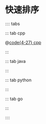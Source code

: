 # 快速排序

:::: tabs

::: tab cpp

@[code{4-27} cpp](@snippets/cpp/src/basic/mergesort.hpp)

:::

::: tab java

:::

::: tab python

:::

::: tab go

:::

::::
